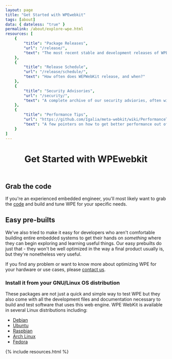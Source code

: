 ```yaml
---
layout: page
title: "Get Started with WPEwebkit"
tags: [about]
data: { dateless: "true" }
permalink: /about/explore-wpe.html
resources: [
	{
		"title": "Package Releases",
		"url": "/release/",
		"text": "The most recent stable and development releases of WPE codebases."
	},
	{
		"title": "Release Schedule",
		"url": "/release/schedule/",
		"text": "How often does WEPWebKit release, and when?"
	},
	{
		"title": "Security Advisories",
		"url": "/security/",
		"text": "A complete archive of our security adviories, often with download links."
	},
	{
		"title": "Performance Tips",
		"url": "https://github.com/Igalia/meta-webkit/wiki/PerformanceTips",
		"text": "A few pointers on how to get better performance out of WPEwebkit. (Github Wiki)"
	}
]
---
```


<header class="page">

# Get Started with WPEwebkit

</header>

## Grab the code

If you're an experienced embedded engineer, you'll most likely want to grab the [code](/release) and build and tune WPE for your specific needs.
 

## Easy pre-builts

We've also tried to make it easy for developers who aren't comfortable building entire embedded systems to get their hands on _something_ where they can begin exploring and learning useful things. Our easy prebuilts do just that - they won't be well optimized in the way a final product usually is, but they're nonetheless very useful.

If you find any problem or want to know more about optimizing WPE for your hardware or use cases, please [contact us](mailto:info@wpewebkit.org).

### __Install it from your GNU/Linux OS distribution__

These packages are not just a quick and simple way to test WPE but they also come with all the development files and documentation necessary to build and test software that uses this web engine.  WPE WebKit is available in several Linux distributions including:

  * [Debian](https://packages.debian.org/search?searchon=sourcenames&keywords=wpewebkit)
  * [Ubuntu](https://packages.ubuntu.com/search?keywords=wpewebkit&searchon=sourcenames&suite=all&section=all)
  * [Raspbian](https://archive.raspbian.org/raspbian/pool/main/w/wpewebkit/)
  * [Arch Linux](https://archlinux.org/packages/extra/x86_64/wpewebkit/)
  * [Fedora](https://copr.fedorainfracloud.org/coprs/philn/wpewebkit/)

{% include resources.html %}

